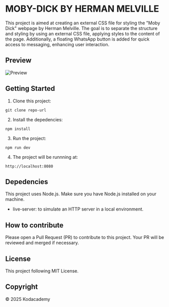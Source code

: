 # MOBY-DICK BY HERMAN MELVILLE

This project is aimed at creating an external CSS file for styling the "Moby Dick" webpage by Herman Melville. The goal is to separate the structure and styling by using an external CSS file, applying styles to the content of the page. Additionally, a floating WhatsApp button is added for quick access to messaging, enhancing user interaction.

## Preview
![Preview](/image.png)

## Getting Started
1. Clone this project:
```
git clone repo-url
```

2. Install the depedencies:
```
npm install
```

3. Run the project:
```
npm run dev
```

4. The project will be runnning at:
``` 
http://localhost:8080
```

## Depedencies

This project uses Node.js. Make sure you have Node.js installed on your machine.

- live-server: to simulate an HTTP server in a local environment.

## How to contribute

Please open a Pull Request (PR) to contribute to this project.
Your PR will be reviewed and merged if necessary.

## License

This project following MIT License.

## Copyright
&copy; 2025 Kodacademy

